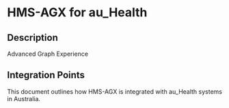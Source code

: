 # HMS-AGX for au_Health

## Description

Advanced Graph Experience

## Integration Points

This document outlines how HMS-AGX is integrated with au_Health systems in Australia.

